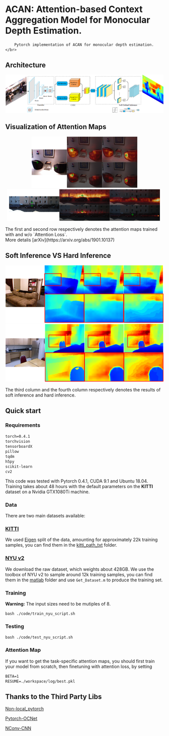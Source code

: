 # ACAN: Attention-based Context Aggregation Model for Monocular Depth Estimation.

        Pytorch implementation of ACAN for monocular depth estimation.</br>

## Architecture
<p align="center">
    <img src="/images/architecture.png"></br>
</p>

## Visualization of Attention Maps
<p align="center">
    <img src="/images/nyu_att.png"></br>
    <img src="/images/kitti_att.png"></br>
</p>
        The first and second row respectively denotes the attention maps trained with and w/o `Attention Loss`. </br>
        More detalis [arXiv](https://arxiv.org/abs/1901.10137) </br>

## Soft Inference VS Hard Inference
<p align="center">
    <img src="/images/soft_vs_hard1.png"></br>
    <img src="/images/soft_vs_hard2.png"></br>
</p>
The third column and the fourth column respectively denotes the results of soft inference and hard inference. </br>

## Quick start

### Requirements
~~~~
torch=0.4.1
torchvision
tensorboardX
pillow
tqdm
h5py
scikit-learn
cv2
~~~~
This code was tested with Pytorch 0.4.1, CUDA 9.1 and Ubuntu 18.04.  
Training takes about 48 hours with the default parameters on the **KITTI** dataset on a Nvidia GTX1080Ti machine.  </br>

### Data
There are two main datasets available: 
### [KITTI](http://www.cvlibs.net/datasets/kitti/raw_data.php)
We used [Eigen](https://cs.nyu.edu/~deigen/depth/) split of the data, amounting for approximately 22k training samples, you can find them in the [kitti_path_txt](./kitti_path_txt) folder.  

### [NYU v2](https://cs.nyu.edu/~silberman/datasets/nyu_depth_v2.html)
We download the raw dataset, which weights about 428GB. We use the toolbox of NYU v2 to sample around 12k training samples, you can find them in the [matlab](code/matlab) folder and use `Get_Dataset.m` to produce the training set.

### Training

**Warning:** The input sizes need to be mutiples of 8. 

```shell
bash ./code/train_nyu_script.sh
```

### Testing  
```shell
bash ./code/test_nyu_script.sh
```

### Attention Map
If you want to get the task-specific attention maps, you should first train your model from scratch, then finetuning with attention loss, by setting
~~~~
BETA=1
RESUME=./workspace/log/best.pkl
~~~~

## Thanks to the Third Party Libs
[Non-local_pytorch](https://github.com/AlexHex7/Non-local_pytorch)

[Pytorch-OCNet](https://github.com/PkuRainBow/OCNet.pytorch)

[NConv-CNN](https://github.com/abdo-eldesokey/nconv-nyu)


